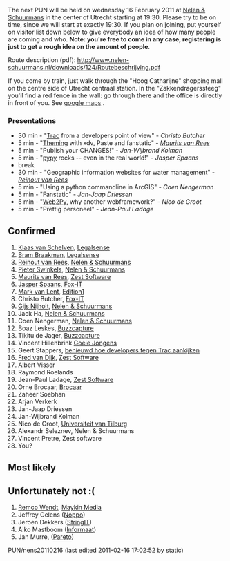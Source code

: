 The next PUN will be held on wednesday 16 February 2011 at [Nelen & Schuurmans](http://www.nelen-schuurmans.nl) in the center of Utrecht starting at 19:30. Please try to be on time, since we will start at exactly 19:30. If you plan on joining, put yourself on visitor list down below to give everybody an idea of how many people are coming and who. **Note: you're free to come in any case, registering is just to get a rough idea on the amount of people**. 

Route description (pdf): <http://www.nelen-schuurmans.nl/downloads/124/Routebeschrijving.pdf> 

If you come by train, just walk through the "Hoog Catharijne" shopping mall on the centre side of Utrecht centraal station. In the "Zakkendragerssteeg" you'll find a red fence in the wall: go through there and the office is directly in front of you. See [google maps](http://maps.google.nl/maps?q=Zakkendragershof+34-44,+utrecht&oe=utf-8&client=firefox-a&ie=UTF8&hq=&hnear=Zakkendragershof+34,+Binnenstad,+Utrecht&gl=nl&ll=52.091584,5.114404&spn=0.005531,0.016469&t=h&z=17) . 

### Presentations

* 30 min - "[Trac](http://trac.edgewall.org/) from a developers point of view" - *Christo Butcher*
* 5 min - "[Theming](https://github.com/mauritsvanrees/maurits-site-xdv) with xdv, Paste and fanstatic" - *[Maurits van Rees](http://maurits.vanrees.org)*
* 5 min - "Publish your CHANGES!" - *Jan-Wijbrand Kolman*
* 5 min - "[pypy](http://pypy.org/) rocks -- even in the real world!" - *Jasper Spaans*
* break
* 30 min - "Geographic information websites for water management" - *[Reinout van Rees](http://reinout.vanrees.org)*
* 5 min - "Using a python commandline in ArcGIS" - *Coen Nengerman*
* 5 min - "Fanstatic" - *Jan-Jaap Driessen*
* 5 min - "[Web2Py](https://github.com/elena/python-wiki-replica/blob/main/.historical-pages/Web2Py), why another webframework?" - *Nico de Groot*
* 5 min - "Prettig personeel" - *Jean-Paul Ladage*

Confirmed
---------

1. [Klaas van Schelven](http://www.legalsense.nl), [Legalsense](http://www.legalsense.nl)
2. [Bram Braakman](http://www.legalsense.nl), [Legalsense](http://www.legalsense.nl)
3. [Reinout van Rees](http://reinout.vanrees.org), [Nelen & Schuurmans](http://www.nelen-schuurmans.nl)
4. [Pieter Swinkels](http://www.nelen-schuurmans.nl/NL/bedrijfsprofiel/medewerkers/pieter-swinkels), [Nelen & Schuurmans](http://www.nelen-schuurmans.nl)
5. [Maurits van Rees](http://maurits.vanrees.org), [Zest Software](http://zestsoftware.nl)
6. [Jasper Spaans](http://jasper.es/), [Fox-IT](https://www.fox-it.com/)
7. [Mark van Lent](http://www.vlent.nl), [Edition1](http://edition1.nl)
8. Christo Butcher, [Fox-IT](https://www.fox-it.com/)
9. [Gijs Nijholt](http://nyholt.nl), [Nelen & Schuurmans](http://www.nelen-schuurmans.nl)
10. Jack Ha, [Nelen & Schuurmans](http://www.nelen-schuurmans.nl)
11. Coen Nengerman, [Nelen & Schuurmans](http://www.nelen-schuurmans.nl)
12. Boaz Leskes, [Buzzcapture](http://www.buzzcapture.com)
13. Tikitu de Jager, [Buzzcapture](http://www.buzzcapture.com)
14. Vincent Hillenbrink [Goeie Jongens](http://www.goeiejongens.nl/)
15. Geert Stappers, [benieuwd hoe developers tegen Trac aankijken](http://www.debwrt.net/trac/)
16. [Fred van Dijk](http://indentfour.com/), [Zest Software](http://www.zestsoftware.nl)
17. Albert Visser
18. Raymond Roelands
19. Jean-Paul Ladage, [Zest Software](http://zestsoftware.nl)
20. Orne Brocaar, [Brocaar](http://brocaar.com)
21. Zaheer Soebhan
22. Arjan Verkerk
23. Jan-Jaap Driessen
24. Jan-Wijbrand Kolman
25. Nico de Groot, [Universiteit van Tilburg](http://www.tilburguniversity.edu/nl/webwijs/show/?anr=948008&lan=nl)
26. Alexandr Seleznev, Nelen & Schuurmans
27. Vincent Pretre, Zest software
28. You?

Most likely
-----------

Unfortunately not :(
--------------------

1. [Remco Wendt](http://www.maykinmedia.nl), [Maykin Media](http://www.maykinmedia.nl)
2. Jeffrey Gelens ([Noppo](http://www.noppo.pro/))
3. Jeroen Dekkers ([StringIT](https://stringit.nl))
4. Aiko Mastboom ([Informaat](http://www.informaat.nl/))
5. Jan Murre, ([Pareto](http://www.pareto.nl))

PUN/nens20110216 (last edited 2011-02-16 17:02:52 by static)
